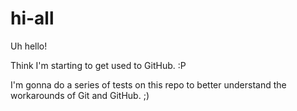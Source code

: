 # hi-all
Uh hello!

Think I'm starting to get used to GitHub. :P

I'm gonna do a series of tests on this repo to better understand the workarounds of Git and GitHub. ;)